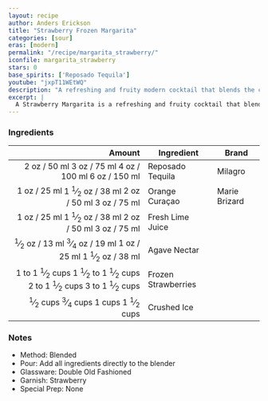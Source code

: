 ```yaml
---
layout: recipe
author: Anders Erickson
title: "Strawberry Frozen Margarita"
categories: [sour]
eras: [modern]
permalink: "/recipe/margarita_strawberry/"
iconfile: margarita_strawberry
stars: 0
base_spirits: ['Reposado Tequila']
youtube: "jxpT11WEtWQ"
description: "A refreshing and fruity modern cocktail that blends the classic Margarita with the sweetness of fresh strawberries."
excerpt: |
  A Strawberry Margarita is a refreshing and fruity cocktail that blends the classic Margarita with the sweetness of strawberries.
---
```


### Ingredients

|        Amount | Ingredient          | Brand         |
| ------------: | ------------------- | ------------- |
|          <span class="onex active">2 oz  / 50 ml</span> <span class="onehalfx">3 oz  / 75 ml</span> <span class="twox">4 oz  / 100 ml</span> <span class="threex">6 oz  / 150 ml</span>| Reposado Tequila    | Milagro       |
|          <span class="onex active">1 oz  / 25 ml</span> <span class="onehalfx">1 <sup>1</sup>&frasl;<sub>2</sub> oz  / 38 ml</span> <span class="twox">2 oz  / 50 ml</span> <span class="threex">3 oz  / 75 ml</span>| Orange Curaçao      | Marie Brizard |
|          <span class="onex active">1 oz  / 25 ml</span> <span class="onehalfx">1 <sup>1</sup>&frasl;<sub>2</sub> oz  / 38 ml</span> <span class="twox">2 oz  / 50 ml</span> <span class="threex">3 oz  / 75 ml</span>| Fresh Lime Juice    |
|        <span class="onex active"> <sup>1</sup>&frasl;<sub>2</sub> oz  / 13 ml</span> <span class="onehalfx"> <sup>3</sup>&frasl;<sub>4</sub> oz  / 19 ml</span> <span class="twox">1 oz  / 25 ml</span> <span class="threex">1 <sup>1</sup>&frasl;<sub>2</sub> oz  / 38 ml</span>| Agave Nectar        |
| <span class="onex active">1 to 1 <sup>1</sup>&frasl;<sub>2</sub> cups </span> <span class="onehalfx">1 <sup>1</sup>&frasl;<sub>2</sub> to 1 <sup>1</sup>&frasl;<sub>2</sub> cups </span> <span class="twox">2 to 1 <sup>1</sup>&frasl;<sub>2</sub> cups </span> <span class="threex">3 to 1 <sup>1</sup>&frasl;<sub>2</sub> cups </span>| Frozen Strawberries |
|      <span class="onex active"> <sup>1</sup>&frasl;<sub>2</sub> cups </span> <span class="onehalfx"> <sup>3</sup>&frasl;<sub>4</sub> cups </span> <span class="twox">1 cups </span> <span class="threex">1 <sup>1</sup>&frasl;<sub>2</sub> cups </span>| Crushed Ice         |

### Notes

- Method: Blended
- Pour: Add all ingredients directly to the blender
- Glassware: Double Old Fashioned
- Garnish: Strawberry
- Special Prep: None

    
<script type="application/ld+json">
{
  "@context": "https://schema.org",
  "@type": "Recipe",
  "author": {
    "@type": "Person",
    "name": "{{ page.author }}"
    },
  "image": "{%- for page in page.categories limit: 1 %}{% assign cat = site.data.categories | where: "slug", page | first %}{{ site.url }}{{ site.baseurl}}/assets/images/category_{{cat.slug}}.svg{% endfor -%}",
  "description": "{{ page.excerpt | strip_html | replace: '"', "'" }}",
  "recipeIngredient": [
  " 2 oz Reposado Tequila ",
  " 1 oz Orange Curaçao ",
  " 1 oz Fresh Lime Juice ",
  " 0.5 oz Agave Nectar ",
  "1 to 1.5 cups Frozen Strawberries",
  " 0.5 cups Crushed Ice"
    ],
  "name": "{{ page.title }}",
  "recipeInstructions": [
    {
      "@type": "HowToStep",
      "text": "- Method: Blended"
    },
    {
      "@type": "HowToStep",
      "text": "- Pour: Add all ingredients directly to the blender"
    },
    {
      "@type": "HowToStep",
      "text": "- Glassware: Double Old Fashioned"
    },
    {
      "@type": "HowToStep",
      "text": "- Garnish: Strawberry"
    },
    {
      "@type": "HowToStep",
      "text": "- Special Prep: None"
    }
    ],
  "recipeYield": "1 cocktail",
  "recipeCategory": "cocktail",
  {% if page.stars and site.data.ratings[page.iconfile].ratings -%}"aggregateRating": {
   "@type": "AggregateRating",
   "ratingValue": "{%- include stars_metadata.html %}",
   "bestRating": "5",
   "reviewCount": "2"},{%- endif %}
  "recipeCuisine": "global",
  "prepTime": "PT20M",
  "cookTime": "PT15S",
  "keywords": "{{ page.title }}, cocktail, {{ page.eras }}, {%- include category_metadata.html -%}, {%- include spirits_metadata.html -%}"
}
</script>

    